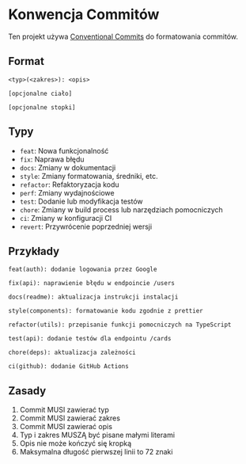 # Konwencja Commitów

Ten projekt używa [Conventional Commits](https://www.conventionalcommits.org/) do formatowania commitów.

## Format

```
<typ>(<zakres>): <opis>

[opcjonalne ciało]

[opcjonalne stopki]
```

## Typy

- `feat`: Nowa funkcjonalność
- `fix`: Naprawa błędu
- `docs`: Zmiany w dokumentacji
- `style`: Zmiany formatowania, średniki, etc.
- `refactor`: Refaktoryzacja kodu
- `perf`: Zmiany wydajnościowe
- `test`: Dodanie lub modyfikacja testów
- `chore`: Zmiany w build process lub narzędziach pomocniczych
- `ci`: Zmiany w konfiguracji CI
- `revert`: Przywrócenie poprzedniej wersji

## Przykłady

```
feat(auth): dodanie logowania przez Google

fix(api): naprawienie błędu w endpoincie /users

docs(readme): aktualizacja instrukcji instalacji

style(components): formatowanie kodu zgodnie z prettier

refactor(utils): przepisanie funkcji pomocniczych na TypeScript

test(api): dodanie testów dla endpointu /cards

chore(deps): aktualizacja zależności

ci(github): dodanie GitHub Actions
```

## Zasady

1. Commit MUSI zawierać typ
2. Commit MUSI zawierać zakres
3. Commit MUSI zawierać opis
4. Typ i zakres MUSZĄ być pisane małymi literami
5. Opis nie może kończyć się kropką
6. Maksymalna długość pierwszej linii to 72 znaki
